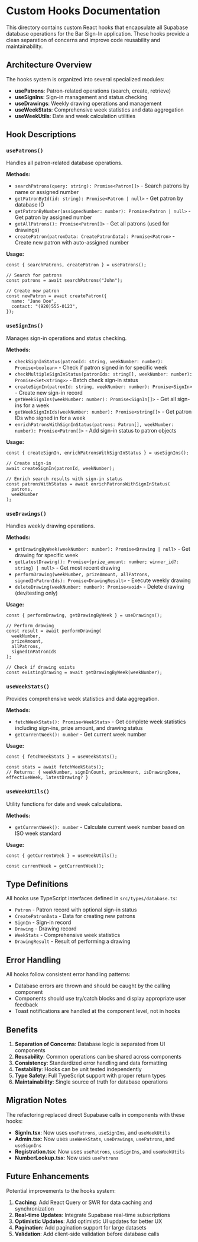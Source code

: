 # Custom Hooks Documentation

This directory contains custom React hooks that encapsulate all Supabase database operations for the Bar Sign-In application. These hooks provide a clean separation of concerns and improve code reusability and maintainability.

## Architecture Overview

The hooks system is organized into several specialized modules:

- **usePatrons**: Patron-related operations (search, create, retrieve)
- **useSignIns**: Sign-in management and status checking
- **useDrawings**: Weekly drawing operations and management
- **useWeekStats**: Comprehensive week statistics and data aggregation
- **useWeekUtils**: Date and week calculation utilities

## Hook Descriptions

### `usePatrons()`

Handles all patron-related database operations.

**Methods:**

- `searchPatrons(query: string): Promise<Patron[]>` - Search patrons by name or assigned number
- `getPatronById(id: string): Promise<Patron | null>` - Get patron by database ID
- `getPatronByNumber(assignedNumber: number): Promise<Patron | null>` - Get patron by assigned number
- `getAllPatrons(): Promise<Patron[]>` - Get all patrons (used for drawings)
- `createPatron(patronData: CreatePatronData): Promise<Patron>` - Create new patron with auto-assigned number

**Usage:**

```tsx
const { searchPatrons, createPatron } = usePatrons();

// Search for patrons
const patrons = await searchPatrons("John");

// Create new patron
const newPatron = await createPatron({
  name: "Jane Doe",
  contact: "(920)555-0123",
});
```

### `useSignIns()`

Manages sign-in operations and status checking.

**Methods:**

- `checkSignInStatus(patronId: string, weekNumber: number): Promise<boolean>` - Check if patron signed in for specific week
- `checkMultipleSignInStatus(patronIds: string[], weekNumber: number): Promise<Set<string>>` - Batch check sign-in status
- `createSignIn(patronId: string, weekNumber: number): Promise<SignIn>` - Create new sign-in record
- `getWeekSignIns(weekNumber: number): Promise<SignIn[]>` - Get all sign-ins for a week
- `getWeekSignInIds(weekNumber: number): Promise<string[]>` - Get patron IDs who signed in for a week
- `enrichPatronsWithSignInStatus(patrons: Patron[], weekNumber: number): Promise<Patron[]>` - Add sign-in status to patron objects

**Usage:**

```tsx
const { createSignIn, enrichPatronsWithSignInStatus } = useSignIns();

// Create sign-in
await createSignIn(patronId, weekNumber);

// Enrich search results with sign-in status
const patronsWithStatus = await enrichPatronsWithSignInStatus(
  patrons,
  weekNumber
);
```

### `useDrawings()`

Handles weekly drawing operations.

**Methods:**

- `getDrawingByWeek(weekNumber: number): Promise<Drawing | null>` - Get drawing for specific week
- `getLatestDrawing(): Promise<{prize_amount: number; winner_id?: string} | null>` - Get most recent drawing
- `performDrawing(weekNumber, prizeAmount, allPatrons, signedInPatronIds): Promise<DrawingResult>` - Execute weekly drawing
- `deleteDrawing(weekNumber: number): Promise<void>` - Delete drawing (dev/testing only)

**Usage:**

```tsx
const { performDrawing, getDrawingByWeek } = useDrawings();

// Perform drawing
const result = await performDrawing(
  weekNumber,
  prizeAmount,
  allPatrons,
  signedInPatronIds
);

// Check if drawing exists
const existingDrawing = await getDrawingByWeek(weekNumber);
```

### `useWeekStats()`

Provides comprehensive week statistics and data aggregation.

**Methods:**

- `fetchWeekStats(): Promise<WeekStats>` - Get complete week statistics including sign-ins, prize amount, and drawing status
- `getCurrentWeek(): number` - Get current week number

**Usage:**

```tsx
const { fetchWeekStats } = useWeekStats();

const stats = await fetchWeekStats();
// Returns: { weekNumber, signInCount, prizeAmount, isDrawingDone, effectiveWeek, latestDrawing? }
```

### `useWeekUtils()`

Utility functions for date and week calculations.

**Methods:**

- `getCurrentWeek(): number` - Calculate current week number based on ISO week standard

**Usage:**

```tsx
const { getCurrentWeek } = useWeekUtils();

const currentWeek = getCurrentWeek();
```

## Type Definitions

All hooks use TypeScript interfaces defined in `src/types/database.ts`:

- `Patron` - Patron record with optional sign-in status
- `CreatePatronData` - Data for creating new patrons
- `SignIn` - Sign-in record
- `Drawing` - Drawing record
- `WeekStats` - Comprehensive week statistics
- `DrawingResult` - Result of performing a drawing

## Error Handling

All hooks follow consistent error handling patterns:

- Database errors are thrown and should be caught by the calling component
- Components should use try/catch blocks and display appropriate user feedback
- Toast notifications are handled at the component level, not in hooks

## Benefits

1. **Separation of Concerns**: Database logic is separated from UI components
2. **Reusability**: Common operations can be shared across components
3. **Consistency**: Standardized error handling and data formatting
4. **Testability**: Hooks can be unit tested independently
5. **Type Safety**: Full TypeScript support with proper return types
6. **Maintainability**: Single source of truth for database operations

## Migration Notes

The refactoring replaced direct Supabase calls in components with these hooks:

- **SignIn.tsx**: Now uses `usePatrons`, `useSignIns`, and `useWeekUtils`
- **Admin.tsx**: Now uses `useWeekStats`, `useDrawings`, `usePatrons`, and `useSignIns`
- **Registration.tsx**: Now uses `usePatrons`, `useSignIns`, and `useWeekUtils`
- **NumberLookup.tsx**: Now uses `usePatrons`

## Future Enhancements

Potential improvements to the hooks system:

1. **Caching**: Add React Query or SWR for data caching and synchronization
2. **Real-time Updates**: Integrate Supabase real-time subscriptions
3. **Optimistic Updates**: Add optimistic UI updates for better UX
4. **Pagination**: Add pagination support for large datasets
5. **Validation**: Add client-side validation before database calls
